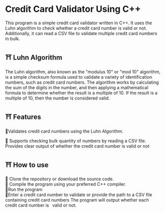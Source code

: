 # Credit Card Validator Using C++

This program is a simple credit card validator written in C++. It uses the Luhn algorithm to check whether a credit card number is valid or not. Additionally, it can read a CSV file to validate multiple credit card numbers in bulk.

## ⛩️ Luhn Algorithm
The Luhn algorithm, also known as the "modulus 10" or "mod 10" algorithm, is a simple checksum formula used to validate a variety of identification numbers, such as credit card numbers. The algorithm works by calculating the sum of the digits in the number, and then applying a mathematical formula to determine whether the result is a multiple of 10. If the result is a multiple of 10, then the number is considered valid.



## ⛩️ Features
🔶Validates credit card numbers using the Luhn
   Algorithm.

🔶 Supports checking bulk quantity of numbers by reading a CSV file.
Provides clear output of whether the credit card number is valid or not

## ⛩️ How to use
🔸 Clone the repository or download the source code.</br>
🔸 Compile the program using your preferred C++ compiler.
</br>
🔸Run the program</br>
🔸Enter a credit card number to validate or provide the path to a CSV file containing credit card numbers The program will output whether each credit card number is 
&ensp;valid or not.

